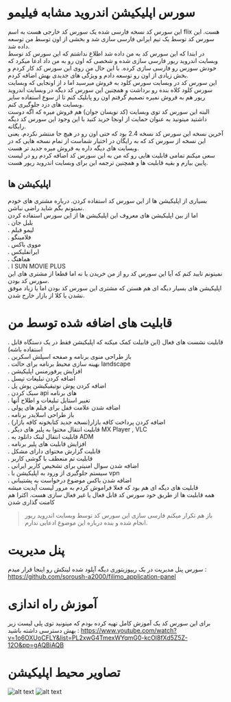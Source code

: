 # سورس اپلیکیشن اندروید مشابه فیلیمو
این سورس کد نسخه فارسی شده یک سورس کد خارجی هست به اسم flix هست. این سورس کد توسط یک تیم ایرانی فارسی سازی شد و بخشی از اون توسط من توسعه داده شد.<br>
در ابتدا که این سورس کد به من داده شد اطلاع نداشتم که این سورس کد توسط وبسایت اندروید ریور فارسی سازی شده و شخصی که اون رو به من داد ادعا میکرد که خودش سورس رو فارسی سازی کرده. با این حال من روی این سورس کد کار کردم و بخش زیادی از اون رو توسعه دادم و ویژگی های جدیدی بهش اضافه کردم.<br>
این سورس کد در وبسایت سورس کلود به فروش میرسید اما د از اونجایی که وبسایت سورس کلود کلاه بنده رو برداشت و همچنین این سورس کد دیگه در وبسایت اندروید ریور هم به فروش نمیره تصمیم گرفتم اون رو پابلیک کنم تا از سوع استفاده سایر وبسایت های دزد جلوگیری کنم.<br>
البته این سورس کد توی وبسایت (کد نویسان جوان) هم فروش میره که اگه دوست داشتید میتونید به عنوان حمایت از اونجا خرید کنید با این وجود این سورس کد دیگه رایگانه.<br>
آخرین نسخه این سورس کد نسخه 2.4 بود که حتی اون رو در هیچ جا منتشر نکردم. یعنی این نسخه از سورس کد که به رایگان در اختیار شماست از تمام نسخه هایی که در وبسایت های دیگه داره به فروش میره جدید تر هست.<br>
سعی میکنم تمامی قابلیت هایی رو که من به این سورس کد اضافه کردم رو در لیست پایین بیارم و بقیه قابلیت ها و همچنین ترجمه این برای وبسایت اندروید ریور هست.<br>

## اپلیکیشن ها
بسیاری از اپلیکیشن ها از این سورس کد استفاده کردن. درباره مشتری های خودم نمیتونم بگم شاید راضی نباشن.<br>
اما از بین اپلیکیشن های معروف این اپلیکیشن ها از این سورس استفاده کردن <br>
. بلبل جان <br>
. لیمو فیلم <br>
. فلامینگو <br>
. مووی باکس <br>
. ایرانفلیکس <br>
. هماهنگ <br>
. ا SUN MOVIE PLUS <br>
نمیتونم تایید کنم که آیا این سورس کد رو از من خریدن یا نه اما قطعا از مشتری های این سورس کد بودن.<br>
اپلیکیشن های بسیار دیگه ای هم هستن که مشتری این سورس کد بودن اما یا زیاد موفق نشدن یا کلا از بازار خارج شدن.<br>


# قابلیت های اضافه شده توسط من
. قابلیت نشست های فعال (این قابیلت کمک میکنه که اپلیکیشن فقط در یک دستگاه قابل استفاده باشه)<br>
. باز طراحی منوی برنامه و صفحه اسپلش اسکرین<br>
. بهینه سازی محیط برنامه برای حالت landscape<br>
. افزایش پرفورمنس اپلیکیشن<br>
. اضافه کردن تبلیغات تپسل<br>
. اضافه کردن پوش نوتیفیکیشن پوش پل<br>
. سبک کردن api های برنامه<br>
. تغییر استایل تبلیغات و اطلاح آنها<br>
. اضافه شدن علامت قفل برای فیلم های پولی<br>
. باز طراحی اسلایدر برنامه<br>
. اضافه کردن پرداخت کافه بازار(نسخه جدید کتابخونه کافه بازار)<br>
. قابلیت انتقال محتوا به پلیر های دیگر MX Player , VLC <br>
. قابلیت انتقال لینک دانلود به ADM <br>
. افزایش قابلیت های پلیر برنامه<br>
. قابلیت گزارش محتوای دارای مشکل<br>
. قابلیت تم منعطف با گوشی کاربر<br>
. اضافه شدن سوال امنیتی برای تشخیص کاربر ایرانی<br>
. سیستم جلوگیری از ورود به اپلیکیشن با vpn <br>
. اضافه شدن باکس موضوع درخواست به پشتیبانی <br>
قابلیت های دیگه ای هم بود که فعلا فراموش کردم به مرور لیست آپدیت میشه<br>
همه قابلیت ها از طریق خود سورس کد قابل فعال یا غیر فعال سازی هست. اکثرا هم کامنت گذاری شدن <br>

> باز هم تکرار میکنم فارسی سازی این سورس کد توسط وبسایت اندروید ریور انجام شده و بنده درباره این موضوع ادعایی ندارم.<br>

# پنل مدیریت
سورس پنل مدیریت در یک ریپوزیتوری دیگه آپلود شده لینکش رو اینجا قرار میدم : https://github.com/soroush-a2000/filimo_application-panel

# آموزش راه اندازی
برای این سورس کد یک آموزش کامل تهیه کرده بودم که میتونید توی پلی لیست زیر بهش دسترسی داشته باشید : https://www.youtube.com/watch?v=1o6OXUoCFLY&list=PL2xwG4TmexWYqmG0-kcOl8fXd5Z5Z-12O&pp=gAQBiAQB<br>

# تصاویر محیط اپلیکیشن 


![alt text](https://s6.uupload.ir/files/untitled-185234_yml5.png)
![alt text](https://s6.uupload.ir/files/untitled-198712_oqc3.png)


